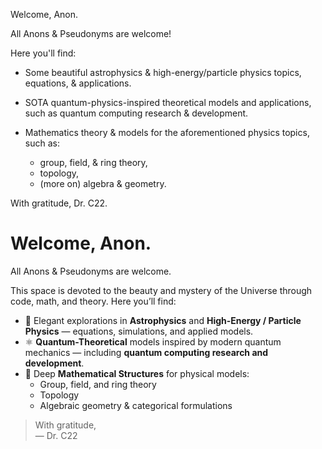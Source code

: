 Welcome, Anon. 

All Anons & Pseudonyms are welcome! 

Here you'll find: 
- Some beautiful astrophysics & high-energy/particle physics topics, equations, & applications. 

- SOTA quantum-physics-inspired theoretical models and applications, such as quantum computing research & development.
  
- Mathematics theory & models for the aforementioned physics topics, such as:
  + group, field, & ring theory,
  + topology, 
  + (more on) algebra & geometry.
 
 With gratitude, 
 Dr. C22. 

 # Welcome, Anon.

All Anons & Pseudonyms are welcome.

This space is devoted to the beauty and mystery of the Universe through code, math, and theory. Here you’ll find:

- 🌌 Elegant explorations in **Astrophysics** and **High-Energy / Particle Physics** — equations, simulations, and applied models.
- ⚛️ **Quantum-Theoretical** models inspired by modern quantum mechanics — including **quantum computing research and development**.
- 📐 Deep **Mathematical Structures** for physical models:
  - Group, field, and ring theory
  - Topology
  - Algebraic geometry & categorical formulations

> With gratitude,  
> — Dr. C22

<!---
cherenkova22/cherenkova22 is a ✨ special ✨ repository because its `README.md` (this file) appears on your GitHub profile.
You can click the Preview link to take a look at your changes.
--->
